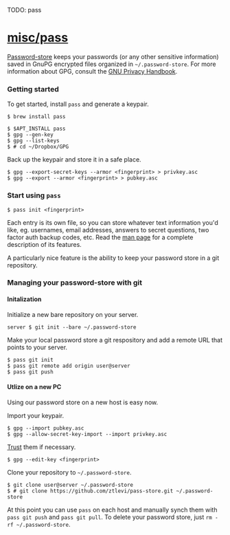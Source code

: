 TODO: pass

# [misc/pass](https://gist.github.com/abtrout/d64fb11ad6f9f49fa325)

[Password-store](http://www.zx2c4.com/projects/password-store/) keeps your passwords (or any other sensitive
information) saved in GnuPG encrypted files organized in `~/.password-store`. For more information about GPG, consult
the [GNU Privacy Handbook](https://www.gnupg.org/gph/en/manual.html).

### Getting started

To get started, install `pass` and generate a keypair.

```shell
$ brew install pass

$ $APT_INSTALL pass
$ gpg --gen-key
$ gpg --list-keys
$ # cd ~/Dropbox/GPG
```

Back up the keypair and store it in a safe place.

```shell
$ gpg --export-secret-keys --armor <fingerprint> > privkey.asc
$ gpg --export --armor <fingerprint> > pubkey.asc
```

### Start using `pass`

```shell
$ pass init <fingerprint>
```

Each entry is its own file, so you can store whatever text information you'd like, eg. usernames, email addresses,
answers to secret questions, two factor auth backup codes, etc. Read the
[man page](http://git.zx2c4.com/password-store/about/) for a complete description of its features.

A particularly nice feature is the ability to keep your password store in a git repository.

### Managing your password-store with git

#### Initalization

Initialize a new bare repository on your server.

```shell
server $ git init --bare ~/.password-store
```

Make your local password store a git respository and add a remote URL that points to your server.

```shell
$ pass git init
$ pass git remote add origin user@server
$ pass git push
```

#### Utlize on a new PC

Using our password store on a new host is easy now.

Import your keypair.

```shell
$ gpg --import pubkey.asc
$ gpg --allow-secret-key-import --import privkey.asc
```

[Trust](https://www.gnupg.org/gph/en/manual.html#AEN346) them if necessary.

```shell
$ gpg --edit-key <fingerprint>
```

Clone your repository to `~/.password-store`.

```shell
$ git clone user@server ~/.password-store
$ # git clone https://github.com/ztlevi/pass-store.git ~/.password-store
```

At this point you can use `pass` on each host and manually synch them with `pass git push` and `pass git pull`. To
delete your password store, just `rm -rf ~/.password-store`.
